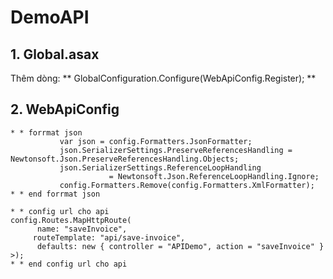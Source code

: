 # DemoAPI

## 1. Global.asax
Thêm dòng:  ** GlobalConfiguration.Configure(WebApiConfig.Register); **


## 2. WebApiConfig

```
* * forrmat json
           var json = config.Formatters.JsonFormatter;
           json.SerializerSettings.PreserveReferencesHandling = Newtonsoft.Json.PreserveReferencesHandling.Objects;
           json.SerializerSettings.ReferenceLoopHandling
                      = Newtonsoft.Json.ReferenceLoopHandling.Ignore;
           config.Formatters.Remove(config.Formatters.XmlFormatter);
* * end forrmat json
```

```
* * config url cho api
config.Routes.MapHttpRoute(
      name: "saveInvoice",
     routeTemplate: "api/save-invoice",
      defaults: new { controller = "APIDemo", action = "saveInvoice" }
>);
* * end config url cho api
```
